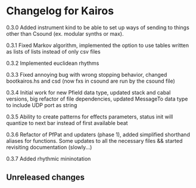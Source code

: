 # Changelog for Kairos

0.3.0 Added instrument kind to be able to set up ways of sending to things other than Csound (ex. modular synths or max).

0.3.1 Fixed Markov algorithm, implemented the option to use  tables written as lists of lists instead of only csv files

0.3.2 Implemented euclidean rhythms

0.3.3 Fixed annoying bug with wrong stopping behavior, changed bootkairos.hs and csd (now fxs in csound are run by the csound file)

0.3.4 Initial work for new Pfield data type, updated stack and cabal versions, big refactor of file dependencies, updated MessageTo data type to include UDP port as string

0.3.5 Ability to create patterns for effects parameters, status init will quantize to next bar instead of first available beat

0.3.6 Refactor of PfPat and updaters (phase 1), added simplified shorthand aliases for functions. Some updates to all the necessary files && started revisiting documentation (slowly...)

0.3.7 Added rhythmic mininotation

## Unreleased changes
